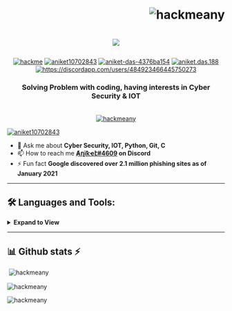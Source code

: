 <h1 align="center">
  <p align="right">
    <img
      src="https://komarev.com/ghpvc/?username=hackmeany&label=VIEWS&color=0e75b6&style=flat"
      alt="hackmeany"
    />
  </p>

  <a href="https://git.io/typing-svg">
    <img
      src="https://readme-typing-svg.herokuapp.com?color=%2310D7F7&size=30&center=true&vCenter=true&width=500&lines=Hello%2C+There!+%F0%9F%91%8B;This+is+Aniket+aka+HackME;Nice+to+meet+you!"
    />
  </a>
</h1>
<!-- <h3 align="left">Connect with me:</h3> -->
<p align="center">
  <a href="https://dev.to/hackme" target="blank"
    ><img
      align="center"
      src="https://cdn.jsdelivr.net/npm/simple-icons@3.0.1/icons/dev-dot-to.svg"
      alt="hackme"
      height="30"
      width="40"
  /></a>
  <a href="https://twitter.com/aniket10702843" target="blank"
    ><img
      align="center"
      src="https://raw.githubusercontent.com/rahuldkjain/github-profile-readme-generator/master/src/images/icons/Social/twitter.svg"
      alt="aniket10702843"
      height="30"
      width="40"
  /></a>
  <a href="https://linkedin.com/in/aniket-das-4376ba154" target="blank"
    ><img
      align="center"
      src="https://raw.githubusercontent.com/rahuldkjain/github-profile-readme-generator/master/src/images/icons/Social/linked-in-alt.svg"
      alt="aniket-das-4376ba154"
      height="30"
      width="40"
  /></a>
  <a href="https://fb.com/aniket.das.188" target="blank"
    ><img
      align="center"
      src="https://raw.githubusercontent.com/rahuldkjain/github-profile-readme-generator/master/src/images/icons/Social/facebook.svg"
      alt="aniket.das.188"
      height="30"
      width="40"
  /></a>
  <a href="https://discordapp.com/users/484923466445750273" target="blank"
    ><img
      align="center"
      src="https://raw.githubusercontent.com/rahuldkjain/github-profile-readme-generator/master/src/images/icons/Social/discord.svg"
      alt="https://discordapp.com/users/484923466445750273"
      height="39"
      width="40"
  /></a>
</p>

<!-- <h1 align="center">Hi 👋, I'm Aniket Das (aka HackMEAny)</h1> -->
<h3 align="center">
  Solving Problem with coding, having interests in Cyber Security & IOT
</h3>

<p align="center">
  <img width="800" />
  <a href="https://github.com/ryo-ma/github-profile-trophy"
    ><img
      src="https://github-profile-trophy.vercel.app/?username=hackmeany&row=1&theme=dracula&no-frame=true"
      alt="hackmeany"
  /></a>
</p>

<p align="left">
  <a href="https://twitter.com/aniket10702843" target="blank"
    ><img
      src="https://img.shields.io/twitter/follow/aniket10702843?logo=twitter&style=for-the-badge"
      alt="aniket10702843"
  /></a>
</p>

- 💬 Ask me about **Cyber Security, IOT, Python, Git, C**
- 📫 How to reach me **[Ⱥղìҟҽէ#4609](https://discordapp.com/users/484923466445750273) on Discord**
- ⚡ Fun fact **Google discovered over 2.1 million phishing sites as of January
  2021**

---

## 🛠️ Languages and Tools:

<details close>

<summary><b> Expand to View</b> </summary>
<br>

<!-- <h3 align="left">Languages and Tools:</h3> -->
<p><b> Programming Languages</b><hr>
  <a href="https://www.python.org" target="_blank">
    <img
      src="https://raw.githubusercontent.com/devicons/devicon/master/icons/python/python-original.svg"
      alt="python"
      width="40"
      height="40"
    />
  </a>
  <a href="https://www.cprogramming.com/" target="_blank">
    <img
      src="https://raw.githubusercontent.com/devicons/devicon/master/icons/c/c-original.svg"
      alt="c"
      width="40"
      height="40"
    />
  </a>
  <a href="https://www.w3schools.com/cpp/" target="_blank">
    <img
      src="https://raw.githubusercontent.com/devicons/devicon/master/icons/cplusplus/cplusplus-original.svg"
      alt="cplusplus"
      width="40"
      height="40"
    />
  </a>
  <a
    href="https://developer.mozilla.org/en-US/docs/Web/JavaScript"
    target="_blank"
  >
    <img
      src="https://raw.githubusercontent.com/devicons/devicon/master/icons/javascript/javascript-original.svg"
      alt="javascript"
      width="40"
      height="40"
    />
  </a>

</p>
<p><b>Frontend Development</b><hr/>
  <a href="https://reactjs.org/" target="_blank">
    <img
      src="https://raw.githubusercontent.com/devicons/devicon/master/icons/react/react-original-wordmark.svg"
      alt="react"
      width="40"
      height="40"
    />
  </a>
  <a href="https://www.w3.org/html/" target="_blank">
    <img
      src="https://raw.githubusercontent.com/devicons/devicon/master/icons/html5/html5-original-wordmark.svg"
      alt="html5"
      width="40"
      height="40"
    />
  </a>

</p>
<p><b>Backend Development</b><hr/>
  <a href="https://www.nginx.com" target="_blank">
    <img
      src="https://raw.githubusercontent.com/devicons/devicon/master/icons/nginx/nginx-original.svg"
      alt="nginx"
      width="40"
      height="40"
    />
  </a>
  <a href="https://nodejs.org" target="_blank">
    <img
      src="https://raw.githubusercontent.com/devicons/devicon/master/icons/nodejs/nodejs-original-wordmark.svg"
      alt="nodejs"
      width="40"
      height="40"
    />
  </a>

</p>
<p><b>Database</b><hr/>
  <a href="https://www.oracle.com/" target="_blank">
    <img
      src="https://raw.githubusercontent.com/devicons/devicon/master/icons/oracle/oracle-original.svg"
      alt="oracle"
      width="40"
      height="40"
    />
  </a>
  <a href="https://www.postgresql.org" target="_blank">
    <img
      src="https://raw.githubusercontent.com/devicons/devicon/master/icons/postgresql/postgresql-original-wordmark.svg"
      alt="postgresql"
      width="40"
      height="40"
    />
  </a>

</p>
<p><b>Devops</b><hr/>
  <a href="https://www.docker.com/" target="_blank">
    <img
      src="https://raw.githubusercontent.com/devicons/devicon/master/icons/docker/docker-original-wordmark.svg"
      alt="docker"
      width="40"
      height="40"
    />
  </a>
  <a href="https://www.gnu.org/software/bash/" target="_blank">
    <img
      src="https://www.vectorlogo.zone/logos/gnu_bash/gnu_bash-icon.svg"
      alt="bash"
      width="40"
      height="40"
    />
  </a>

</p>
<p><b> Backend as a Service(BaaS) </b><hr/>
  <a href="https://firebase.google.com/" target="_blank">
    <img
      src="https://www.vectorlogo.zone/logos/firebase/firebase-icon.svg"
      alt="firebase"
      width="40"
      height="40"
    />
  </a>
  <a href="https://heroku.com" target="_blank">
    <img
      src="https://www.vectorlogo.zone/logos/heroku/heroku-icon.svg"
      alt="heroku"
      width="40"
      height="40"
    />
  </a>

</p>
<p><b> Framework</b> <hr/>
  <a href="https://www.djangoproject.com/" target="_blank">
    <img
      src="https://raw.githubusercontent.com/devicons/devicon/master/icons/django/django-original.svg"
      alt="django"
      width="40"
      height="40"
    />
  </a>
  <a href="https://flask.palletsprojects.com/" target="_blank">
    <img
      src="https://www.vectorlogo.zone/logos/pocoo_flask/pocoo_flask-icon.svg"
      alt="flask"
      width="40"
      height="40"
    />
  </a>

</p>
<p> <b>Others</b> <hr/>
  <a href="https://www.arduino.cc/" target="_blank">
    <img
      src="https://cdn.worldvectorlogo.com/logos/arduino-1.svg"
      alt="arduino"
      width="40"
      height="40"
    />
  </a>
  <a href="https://d3js.org/" target="_blank">
    <img
      src="https://raw.githubusercontent.com/devicons/devicon/master/icons/d3js/d3js-original.svg"
      alt="d3js"
      width="40"
      height="40"
    />
  </a>
  <a href="https://www.figma.com/" target="_blank">
    <img
      src="https://www.vectorlogo.zone/logos/figma/figma-icon.svg"
      alt="figma"
      width="40"
      height="40"
    />
  </a>
  <a href="https://flutter.dev" target="_blank">
    <img
      src="https://www.vectorlogo.zone/logos/flutterio/flutterio-icon.svg"
      alt="flutter"
      width="40"
      height="40"
    />
  </a>
  <a href="https://git-scm.com/" target="_blank">
    <img
      src="https://www.vectorlogo.zone/logos/git-scm/git-scm-icon.svg"
      alt="git"
      width="40"
      height="40"
    />
  </a>
  <a href="https://www.linux.org/" target="_blank">
    <img
      src="https://raw.githubusercontent.com/devicons/devicon/master/icons/linux/linux-original.svg"
      alt="linux"
      width="40"
      height="40"
    />
  </a>
  <a href="https://postman.com" target="_blank">
    <img
      src="https://www.vectorlogo.zone/logos/getpostman/getpostman-icon.svg"
      alt="postman"
      width="40"
      height="40"
    />
  </a>
</p>
</details>
<hr/>

## 📊 Github stats ⚡

<p>
  &nbsp;<img
    align="center"
    src="https://github-readme-stats.vercel.app/api?username=hackmeany&show_icons=true&locale=en&&theme=dracula"
    alt="hackmeany"
  />
</p>

<p>
  <img
    align="center"
    src="https://github-readme-streak-stats.herokuapp.com/?user=hackmeany&theme=dracula"
    alt="hackmeany"
  />
</p>
<p>
  <img
    align="left"
    src="https://github-readme-stats.vercel.app/api/top-langs?username=hackmeany&show_icons=true&locale=en&layout=compact&&theme=dracula"
    alt="hackmeany"
  />
</p>
